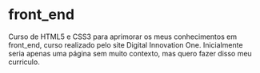 # front_end
Curso de HTML5 e CSS3 para aprimorar os meus conhecimentos em front_end, curso realizado pelo site Digital Innovation One.
Inicialmente seria apenas uma página sem muito contexto, mas quero fazer disso meu curriculo.
